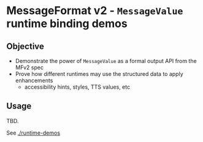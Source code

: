 # MessageFormat v2 - `MessageValue` runtime binding demos

## Objective

- Demonstrate the power of `MessageValue` as a formal output API from the MFv2 spec
- Prove how different runtimes may use the structured data to apply enhancements
  - accessibility hints, styles, TTS values, etc

## Usage

TBD.

See [./runtime-demos](./runtime-demos)
